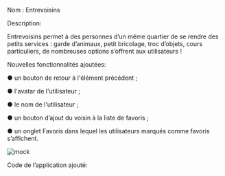 Nom : Entrevoisins

Description:

Entrevoisins permet à des personnes d’un même quartier de se rendre des petits services : 
garde d’animaux, petit bricolage, troc d’objets, cours particuliers, de nombreuses options s’offrent aux utilisateurs !

Nouvelles fonctionnalités ajoutées:

● un bouton de retour à l'élément précédent ;

● l'avatar de l'utilisateur ;

● le nom de l'utilisateur ;

● un bouton d’ajout du voisin à la liste de favoris ;

● un onglet Favoris dans lequel les utilisateurs marqués comme favoris s’affichent.

![mock](https://user-images.githubusercontent.com/58437615/77349954-1837d900-6d3c-11ea-9b14-682faf918221.jpg)

Code de l’application ajouté:

